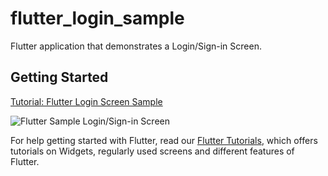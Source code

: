 # flutter_login_sample

Flutter application that demonstrates a Login/Sign-in Screen.

## Getting Started

[Tutorial: Flutter Login Screen Sample](https://www.tutorialkart.com/flutter/flutter-login-screen/)

![Flutter Sample Login/Sign-in Screen](https://user-images.githubusercontent.com/26165775/72240466-3ed5e700-360a-11ea-8b71-8fc66e111160.png)

For help getting started with Flutter, read our
[Flutter Tutorials](https://www.tutorialkart.com/flutter/), which offers tutorials on Widgets, regularly used screens and different features of Flutter.
